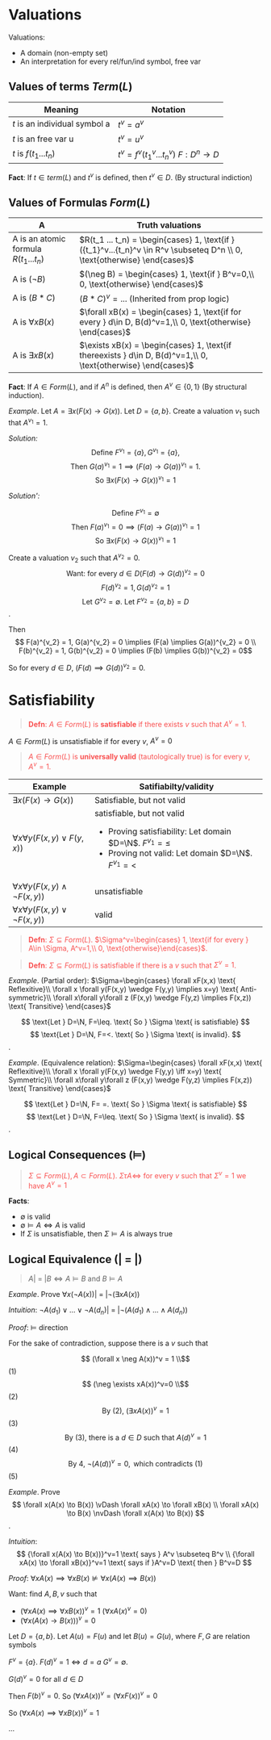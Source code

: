 <style>
r { color: #F95050 }
navy { color: #000099 }
b { color: #50C1F9 }
o { color: #F7A63B }
g { color: #48D03E }
</style>

# Valuations
Valuations: 
- A domain (non-empty set)
- An interpretation for every rel/fun/ind symbol, free var

## Values of terms $Term(L)$
| Meaning | Notation |
|---|---|
| $t$ is an individual symbol a | $t^v = a^v$ |
| $t$ is an free var u | $t^v = u^v$ |
| $t$ is $f(t_1 ... t_n)$ | $t^v = f^v({t_1}^v...{t_n}^v)$  $F:D^n \to D$ |

**Fact**: If $t\in term(L)$ and $t^v$ is defined, then $t^v \in D$. (By structural indiction)

## Values of Formulas $Form(L)$

| A | Truth valuations |
|---|---|
| A is an atomic formula $R(t_1 ... t_n)$ | $R(t_1 ... t_n) = \begin{cases} 1, \text{if } ({t_1}^v...{t_n}^v \in R^v \subseteq D^n \\ 0, \text{otherwise} \end{cases}$ |
| A is $(\neg B)$ | $(\neg B) = \begin{cases} 1, \text{if } B^v=0,\\ 0, \text{otherwise} \end{cases}$ |
| A is $(B*C)$ | $(B*C)^v=...$ (Inherited from prop logic) |
| A is $\forall xB(x)$ | $\forall xB(x) = \begin{cases} 1, \text{if for every } d\in D, B(d)^v=1,\\ 0, \text{otherwise} \end{cases}$ |
| A is $\exists xB(x)$ | $\exists xB(x) = \begin{cases} 1, \text{if thereexists } d\in D, B(d)^v=1,\\ 0, \text{otherwise} \end{cases}$ |

**Fact**: If $A\in Form(L)$, and if $A^n$ is defined, then $A^v\in \{0,1\}$ (By structural induction).

*Example*. Let $A=\exists x(F(x) \to G(x))$. Let $D=\{a,b\}$. Create a valuation $v_1$ such that $A^{v_1}=1$.

*Solution:*
$$\text{Define } F^{v_1}=\{a\}, G^{v_1}=\{a\},$$
$$ \text{Then } G(a)^{v_1}=1 \implies {(F(a) \to G(a))}^{v_1}=1.$$
$$\text{So } {\exists x(F(x) \to G(x))}^{v_1}=1$$

*Solution':* 

$$\text{Define } F^{v_1}= \emptyset$$
$$\text{Then } F(a)^{v_1}=0 \implies {(F(a) \to G(a))}^{v_1}=1$$
$$\text{So } {\exists x(F(x) \to G(x))}^{v_1}=1$$

Create a valuation $v_2$ such that $A^{v_2}=0$.
$$ \text{Want: for every } d\in D {(F(d)\to G(d))}^{v_2}=0$$
$$ F(d)^{v_2}=1, G(d)^{v_2}=1 $$
$$ \text{Let } G^{v_2}=\emptyset. \text{ Let } F^{v_2}=\{a,b\}=D$$. 

Then 
$$ F(a)^{v_2} = 1, G(a)^{v_2} = 0 \implies (F(a) \implies G(a))^{v_2} = 0 \\ F(b)^{v_2} = 1, G(b)^{v_2} = 0 \implies (F(b) \implies G(b))^{v_2} = 0$$

So for every $d\in D$, $(F(d) \implies G(d))^{v_2}=0$.

# Satisfiability 
> <r>**Defn**: $A \in Form(L)$ is **satisfiable** if there exists $v$ such that $A^v=1$.</r> 

$A \in Form(L)$ is unsatisfiable if for every $v$, $A^v=0$

> <r>$A \in Form(L)$ is **universally valid** (tautologically true) is for every $v$, $A^v=1$.</r> 

| Example | Satifiabilty/validity |
|---|---|
| $\exists x(F(x)\to G(x))$ | Satisfiable, but not valid |
| $\forall x\forall y (F(x,y) \vee F(y,x))$ | satisfiable, but not valid <ul><li>Proving satisfiability: Let domain $D=\N$. $F^{v_1} = \leq$</li><li>Proving not valid: Let domain $D=\N$. $F^{v_1} = <$</li></ul> | 
| $\forall x\forall y(F(x,y) \wedge \neg F(x,y))$ | unsatisfiable |
| $\forall x\forall y(F(x,y) \vee \neg F(x,y))$ | valid |


> <r>**Defn**: $\Sigma \subseteq Form(L)$. $\Sigma^v=\begin{cases} 1, \text{if for every } A\in \Sigma, A^v=1,\\ 0, \text{otherwise}\end{cases}$.</r>

> <r>**Defn**: $\Sigma \subseteq Form(L)$ is satisfiable if there is a $v$ such that $\Sigma^v=1$.</r>

*Example*. (Partial order): $\Sigma=\begin{cases}
\forall xF(x,x) \text{ Reflexitive}\\
\forall x \forall y(F(x,y) \wedge F(y,y) \implies x=y) \text{ Anti-symmetric}\\
\forall x\forall y\forall z (F(x,y) \wedge F(y,z) \implies F(x,z)) \text{ Transitive}
\end{cases}$

$$ \text{Let } D=\N, F=\leq. \text{ So } \Sigma \text{ is satisfiable} $$
$$ \text{Let } D=\N, F=<. \text{ So } \Sigma \text{ is invalid}. $$. 

*Example*. (Equivalence relation): $\Sigma=\begin{cases}
\forall xF(x,x) \text{ Reflexitive}\\
\forall x \forall y(F(x,y) \wedge F(y,y) \iff x=y) \text{ Symmetric}\\
\forall x\forall y\forall z (F(x,y) \wedge F(y,z) \implies F(x,z)) \text{ Transitive}
\end{cases}$

$$ \text{Let } D=\N, F= =. \text{ So } \Sigma \text{ is satisfiable} $$
$$ \text{Let } D=\N, F=\leq. \text{ So } \Sigma \text{ is invalid}. $$. 

## Logical Consequences ($\vDash$)
> <r>$\Sigma \subseteq Form(L), A \subset Form(L)$. $\Sigma \tau A \iff$ for every $v$ such that $\Sigma^v=1$ we have $A^v=1$</r>

**Facts**: 
- $\emptyset$ is valid
- $\emptyset \vDash A \iff A$ is valid 
- If $\Sigma$ is unsatisfiable, then $\Sigma \vDash A$ is always true

## Logical Equivalence ($|\!\!\!=\!\!\!|$)
> $A |\!\!\!=\!\!\!| B \iff A \vDash B \text{ and } B \vDash A$

*Example*. Prove $\forall x(\neg A(x)) |\!\!\!=\!\!\!| \neg(\exists xA(x))$

*Intuition*: $\neg A(d_1) \vee ... \vee \neg A(d_n) |\!\!\!=\!\!\!| \neg(A(d_1) \wedge ... \wedge A(d_n))$

*Proof*: $\vDash$ direction

For the sake of contradiction, suppose there is a $v$ such that 

$$ (\forall x \neg A(x))^v = 1 \\$$ (1)
$$ (\neg \exists xA(x))^v=0 \\$$ (2)
$$ \text{By (2), } (\exists xA(x))^v=1 $$ (3)
$$ \text{By (3), there is a } d\in D \text{ such that } A(d)^v=1 $$ (4)
$$  \text{By 4, } \neg (A(d))^v=0, \text{ which contradicts (1) }$$ (5)

*Example*. Prove 
$$ \forall x(A(x) \to B(x)) \vDash \forall xA(x) \to \forall xB(x) \\ \forall xA(x) \to B(x) \nvDash \forall x(A(x) \to B(x)) $$. 

*Intuition*: 
$$ {\forall x(A(x) \to B(x))}^v=1 \text{ says } A^v \subseteq B^v \\ {\forall xA(x) \to \forall xB(x)}^v=1 \text{ says if }A^v=D \text{ then } B^v=D $$

*Proof*: $\forall xA(x) \implies \forall xB(x) \nvDash \forall x(A(x) \implies B(x))$

Want: find $A, B, v$ such that 
- $(\forall xA(x) \implies \forall xB(x))^v=1$ ($\forall xA(x)^v=0$)
- $(\forall x(A(x) \to B(x)))^v=0$

Let $D=\{a,b\}$. Let $A(u)=F(u)$ and let $B(u)=G(u)$, where $F,G$ are relation symbols

$F^v=\{a\}$. $F(d)^v=1 \iff d=a$
$G^v=\emptyset$. 

$G(d)^v=0 \text{ for all } d\in D$

Then $F(b)^v=0$. So $(\forall xA(x))^v=(\forall xF(x))^v = 0$

So $(\forall xA(x) \implies \forall xB(x))^v=1$

...








